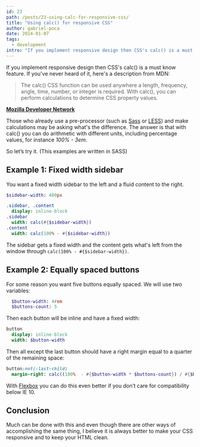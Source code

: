 ```yaml
---
id: 23
path: /posts/23-using-calc-for-responsive-css/
title: "Using calc() for responsive CSS"
author: gabriel-poca
date: 2014-01-07
tags:
  - development
intro: "If you implement responsive design then CSS's calc() is a must know feature. If you've never heard of it, here's a description from MDN:"
---
```


If you implement responsive design then CSS's calc() is a must know feature. If you've never heard of it, here's a description from MDN:

> The calc() CSS function can be used anywhere a length, frequency, angle, time, number, or integer is required. With calc(), you can perform calculations to determine CSS property values.

**[Mozilla Developer Network][1]**

Those who already use a pre-processor (such as [Sass](https://sass-lang.com/) or [LESS](https://lesscss.org/)) and make calculations may be asking what's the difference. The answer is that with calc() you can do arithmetic with different units, including percentage values, for instance _100% - 3em_.

So let’s try it. (This examples are written in SASS)

## Example 1: Fixed width sidebar

You want a fixed width sidebar to the left and a fluid content to the right.

```sass
$sidebar-width: 400px

.sidebar, .content
  display: inline-block
.sidebar
  width: calc(#{$sidebar-width})
.content
  width: calc(100% - #{$sidebar-width})
```

The sidebar gets a fixed width and the content gets what's left from the window through `calc(100% - #{$sidebar-width})`.

## Example 2: Equally spaced buttons 

For some reason you want five buttons equally spaced.
We will use two variables:

```sass
  $button-width: 4rem
  $buttons-count: 5
```

Then each button will be inline and have a fixed width:

```sass
button
  display: inline-block
  width: $button-width
```

Then all except the last button should have a right margin equal to a quarter of the remaining space:

```sass
button:not(:last-child)
  margin-right: calc((100%  - #{$button-width * $buttons-count}) / #{$buttons-count - 1})
```

With [Flexbox](https://developer.mozilla.org/en-US/docs/Web/Guide/CSS/Flexible_boxes) you can do this even better if you don’t care for compatibility below IE 10.

## Conclusion

Much can be done with this and even though there are other ways of accomplishing the same thing, I believe it is always better to make your CSS responsive and to keep your HTML clean.

[1]: https://developer.mozilla.org/en-US/docs/Web/CSS/calc
